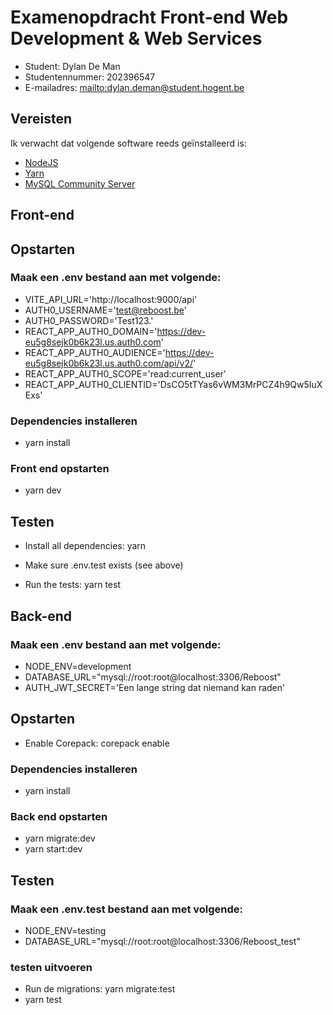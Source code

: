 # Examenopdracht Front-end Web Development & Web Services

- Student: Dylan De Man
- Studentennummer: 202396547
- E-mailadres: <mailto:dylan.deman@student.hogent.be>

## Vereisten

Ik verwacht dat volgende software reeds geïnstalleerd is:

- [NodeJS](https://nodejs.org)
- [Yarn](https://yarnpkg.com)
- [MySQL Community Server](https://dev.mysql.com/downloads/mysql/)

## Front-end

## Opstarten
### Maak een .env bestand aan met volgende:
* VITE_API_URL='http://localhost:9000/api'
* AUTH0_USERNAME='test@reboost.be'
* AUTH0_PASSWORD='Test123.'
* REACT_APP_AUTH0_DOMAIN='https://dev-eu5g8sejk0b6k23l.us.auth0.com'
* REACT_APP_AUTH0_AUDIENCE='https://dev-eu5g8sejk0b6k23l.us.auth0.com/api/v2/'
* REACT_APP_AUTH0_SCOPE='read:current_user'
* REACT_APP_AUTH0_CLIENTID='DsCO5tTYas6vWM3MrPCZ4h9Qw5IuXExs'

### Dependencies installeren
 * yarn install
### Front end opstarten
 * yarn dev
## Testen
* Install all dependencies: yarn
* Make sure .env.test exists (see above)

* Run the tests: yarn test

## Back-end
### Maak een .env bestand aan met volgende:
* NODE_ENV=development
* DATABASE_URL="mysql://root:root@localhost:3306/Reboost"
* AUTH_JWT_SECRET='Een lange string dat niemand kan raden'

  
## Opstarten
* Enable Corepack: corepack enable
### Dependencies installeren
 * yarn install
### Back end opstarten
* yarn migrate:dev
* yarn start:dev

## Testen
### Maak een .env.test bestand aan met volgende:
* NODE_ENV=testing
* DATABASE_URL="mysql://root:root@localhost:3306/Reboost_test"
### testen uitvoeren
* Run de migrations: yarn migrate:test
* yarn test
